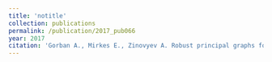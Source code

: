 ```yaml
---
title: 'notitle'
collection: publications
permalink: /publication/2017_pub066
year: 2017
citation: 'Gorban A., Mirkes E., Zinovyev A. Robust principal graphs for data approximation. <i>Archives of Data Science</i> 2(1):1:16, 2017.'
---
```

